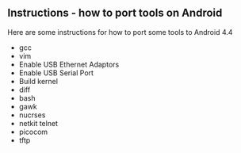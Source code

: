 ## Instructions - how to port tools on Android 

Here are some instructions for how to port some tools to Android 4.4

* gcc
* vim
* Enable USB Ethernet Adaptors
* Enable USB Serial Port
* Build kernel
* diff
* bash
* gawk
* nucrses
* netkit telnet
* picocom
* tftp

